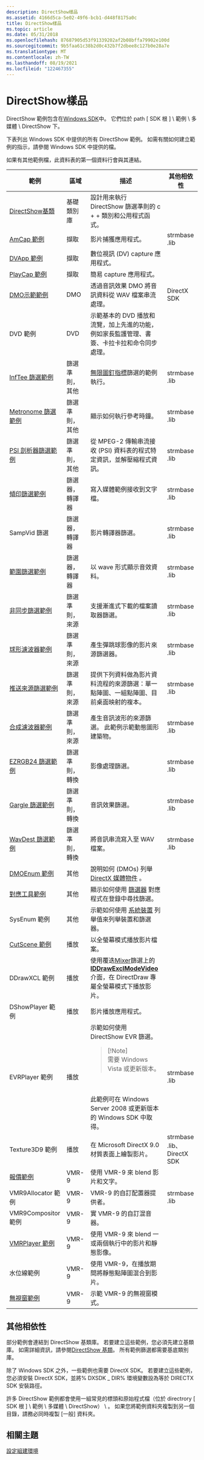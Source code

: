 ```yaml
---
description: DirectShow樣品
ms.assetid: 4166d5ca-5e02-49f6-bcb1-d448f8175a0c
title: DirectShow樣品
ms.topic: article
ms.date: 05/31/2018
ms.openlocfilehash: 87687905d53f91339202af2b08bffa79902e100d
ms.sourcegitcommit: 9b5faa61c38b2d0c432b7f2dbee8c127b0e28a7e
ms.translationtype: MT
ms.contentlocale: zh-TW
ms.lasthandoff: 08/19/2021
ms.locfileid: "122467355"
---
```

# <a name="directshow-samples"></a>DirectShow樣品

DirectShow 範例包含在[Windows SDK](https://msdn.microsoft.com/windows/aa904949.aspx)中。 它們位於 path \[ SDK 根 \] \\ 範例 \\ 多媒體 \\ DirectShow 下。

下表列出 Windows SDK 中提供的所有 DirectShow 範例。 如需有關如何建立範例的指示，請參閱 Windows SDK 中提供的檔。

如果有其他範例檔，此資料表的第一個資料行會與其連結。




| 範例 | 區域 | 描述 | 其他相依性 | 
|--------|------|-------------|-------------------------|
| <a href="directshow-base-classes.md">DirectShow基類</a> | 基礎類別庫 | 設計用來執行 DirectShow 篩選準則的 c + + 類別和公用程式函式。 | 
| <a href="amcap-sample.md">AmCap 範例</a> | 擷取 | 影片捕獲應用程式。 | strmbase .lib | 
| <a href="dvapp-sample.md">DVApp 範例</a> | 擷取 | 數位視訊 (DV) capture 應用程式。 | 
| <a href="playcap-sample.md">PlayCap 範例</a> | 擷取 | 簡易 capture 應用程式。 | 
| <a href="dmo-demo-sample.md">DMO示範範例</a> | DMO | 透過音訊效果 DMO 將音訊資料從 WAV 檔案串流處理。 | DirectX SDK | 
| DVD 範例 | DVD | 示範基本的 DVD 播放和流覽，加上先進的功能，例如家長監護管理、書簽、卡拉卡拉和命令同步處理。 | 
| <a href="inftee-filter-sample.md">InfTee 篩選範例</a> | 篩選準則，其他 | <a href="infinite-pin-tee-filter.md">無限圖釘指標</a>篩選的範例執行。 | strmbase .lib | 
| <a href="metronome-filter-sample.md">Metronome 篩選範例</a> | 篩選準則，其他 | 顯示如何執行參考時鐘。 | strmbase .lib | 
| <a href="psi-parser-filter-sample.md">PSI 剖析器篩選範例</a> | 篩選準則，其他 | 從 MPEG-2 傳輸串流接收 (PSI) 資料表的程式特定資訊，並解壓縮程式資訊。 | strmbase .lib | 
| <a href="dump-filter-sample.md">傾印篩選範例</a> | 篩選器，轉譯器 | 寫入媒體範例接收到文字檔。 | strmbase .lib | 
| SampVid 篩選 | 篩選器，轉譯器 | 影片轉譯器篩選。 | strmbase .lib | 
| <a href="scope-filter-sample.md">範圍篩選範例</a> | 篩選器，轉譯器 | 以 wave 形式顯示音效資料。 | strmbase .lib | 
| <a href="async-filter-sample.md">非同步篩選範例</a> | 篩選準則，來源 | 支援漸進式下載的檔案讀取器篩選。 | strmbase .lib | 
| <a href="ball-filter-sample.md">球形濾波器範例</a> | 篩選準則，來源 | 產生彈跳球影像的影片來源篩選器。 | strmbase .lib | 
| <a href="push-source-filters-sample.md">推送來源篩選範例</a> | 篩選準則，來源 | 提供下列資料做為影片資料流程的來源篩選：單一點陣圖、一組點陣圖、目前桌面映射的複本。 | strmbase .lib | 
| <a href="synth-filter-sample.md">合成濾波器範例</a> | 篩選準則，來源 | 產生音訊波形的來源篩選。 此範例示範動態圖形建築物。 | strmbase .lib | 
| <a href="ezrgb24-filter-sample.md">EZRGB24 篩選範例</a> | 篩選準則，轉換 | 影像處理篩選。 | strmbase .lib | 
| <a href="gargle-filter-sample.md">Gargle 篩選範例</a> | 篩選準則，轉換 | 音訊效果篩選。 | strmbase .lib | 
| <a href="wavdest-filter-sample.md">WavDest 篩選範例</a> | 篩選準則，轉換 | 將音訊串流寫入至 WAV 檔案。 | strmbase .lib | 
| <a href="dmoenum-sample.md">DMOEnum 範例</a> | 其他 | 說明如何 (DMOs) 列舉 <a href="directx-media-objects.md">DirectX 媒體物件</a> 。 | 
| <a href="mapper-sample.md">對應工具範例</a> | 其他 | 顯示如何使用 <a href="filter-mapper.md">篩選器</a> 對應程式在登錄中尋找篩選。 | 
| SysEnum 範例 | 其他 | 示範如何使用 <a href="system-device-enumerator.md">系統裝置</a> 列舉值來列舉裝置和篩選器。 | 
| <a href="cutscene-sample.md">CutScene 範例</a> | 播放 | 以全螢幕模式播放影片檔案。 | 
| DDrawXCL 範例 | 播放 | 使用覆迭<a href="overlay-mixer-filter.md">Mixer</a>篩選上的<a href="/windows/desktop/api/Strmif/nn-strmif-iddrawexclmodevideo"><strong>IDDrawExclModeVideo</strong></a>介面，在 DirectDraw 專屬全螢幕模式下播放影片。 | 
| DShowPlayer 範例 | 播放 | 影片播放應用程式。 | 
| EVRPlayer 範例 | 播放 | 示範如何使用 DirectShow EVR 篩選。<blockquote>[!Note]<br />需要 Windows Vista 或更新版本。</blockquote><br /><br /> 此範例可在 Windows Server 2008 或更新版本的 Windows SDK 中取得。<br /> | strmbase .lib | 
| Texture3D9 範例 | 播放 | 在 Microsoft DirectX 9.0 材質表面上繪製影片。 | strmbase .lib、DirectX SDK | 
| <a href="ticker-sample.md">報價範例</a> | VMR-9 | 使用 VMR-9 來 blend 影片和文字。 | 
| VMR9Allocator 範例 | VMR-9 | VMR-9 的自訂配置器提供者。 | strmbase .lib | 
| VMR9Compositor 範例 | VMR-9 | 實 VMR-9 的自訂混音器。 | 
| <a href="vmrplayer-sample.md">VMRPlayer 範例</a> | VMR-9 | 使用 VMR-9 來 blend 一或兩個執行中的影片和靜態影像。 | 
| 水位線範例 | VMR-9 | 使用 VMR-9，在播放期間將靜態點陣圖混合到影片。 | 
| <a href="windowless-sample.md">無視窗範例</a> | VMR-9 | 示範 VMR-9 的無視窗模式。 | 




 

## <a name="additional-dependencies"></a>其他相依性

部分範例會連結到 DirectShow 基類庫。 若要建立這些範例，您必須先建立基類庫。 如需詳細資訊，請參閱[DirectShow 基類](directshow-base-classes.md)。 所有範例篩選都需要基底類別庫。

除了 Windows SDK 之外，一些範例也需要 DirectX SDK。 若要建立這些範例，您必須安裝 DirectX SDK，並將% DXSDK \_ DIR% 環境變數設為等於 DIRECTX SDK 安裝路徑。

許多 DirectShow 範例都會使用一組常見的標頭和原始程式檔（位於 directrory \[ SDK 根 \] \\ 範例 \\ 多媒體 \\ DirectShow） \\ 。 如果您將範例資料夾複製到另一個目錄，請務必同時複製 [一般] 資料夾。

## <a name="related-topics"></a>相關主題

<dl> <dt>

[設定組建環境](setting-up-the-build-environment.md)
</dt> </dl>

 

 




